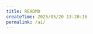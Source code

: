 ```yaml
---
title: READMD
createTime: 2025/05/20 13:20:16
permalink: /ai/
---
```


<CardGrid>
  <LinkCard title="谷歌-站点-模拟面试" href="./01-谷歌-站点-模拟面试.md" />
  <LinkCard title="PromptAgent" href="./07-PromptAgent.md" />
</CardGrid>

<CardGrid>
  <LinkCard title="Python 工具选择" href="./08-Python 工具选择.md" />
  <LinkCard title="自定义指令（Agent）" href="./09-自定义指令（Agent）.md" />
</CardGrid>

<CardGrid>
  <LinkCard title="n8n 使用" href="./03-n8n 使用.md" />
  <LinkCard title="Schema" href="./04-Schema.md" />
</CardGrid>

<CardGrid>
  <LinkCard title="Gemini 异常" href="./05-Gemini 异常.md" />
  <LinkCard title="Napi 平台构建" href="./06-Napi 平台构建.md" />
  <LinkCard title="谷歌-站点-个人博客" href="./02-谷歌-站点-个人博客.md" />
</CardGrid>
